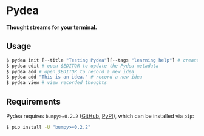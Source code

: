 # Pydea

**Thought streams for your terminal.**

## Usage

```bash
$ pydea init [--title "Testing Pydea"][--tags "learning help"] # create a new Pydea stream
$ pydea edit # open $EDITOR to update the Pydea metadata
$ pydea add # open $EDITOR to record a new idea
$ pydea add "This is an idea." # record a new idea
$ pydea view # view recorded thoughts
```

## Requirements

Pydea requires `bumpy>=0.2.2` ([GitHub](https://github.com/scizzorz/bumpy), [PyPI](https://pypi.python.org/pypi/bumpy/0.2.2)), which can be installed via `pip`:

```bash
$ pip install -U "bumpy>=0.2.2"
```
